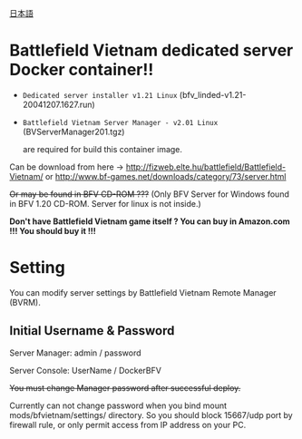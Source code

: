 [日本語](READMEja.md)

# Battlefield Vietnam dedicated server Docker container!!

* `Dedicated server installer v1.21 Linux` (bfv_linded-v1.21-20041207.1627.run)
* `Battlefield Vietnam Server Manager - v2.01 Linux` (BVServerManager201.tgz)

    are required for build this container image.

Can be download from here -> http://fizweb.elte.hu/battlefield/Battlefield-Vietnam/ or http://www.bf-games.net/downloads/category/73/server.html

~~Or may be found in BFV CD-ROM ???~~ (Only BFV Server for Windows found in BFV 1.20 CD-ROM. Server for linux is not inside.)

__Don't have Battlefield Vietnam game itself ? You can buy in Amazon.com !!! You should buy it !!!__

# Setting

You can modify server settings by Battlefield Vietnam Remote Manager (BVRM).

## Initial Username & Password
Server Manager:  admin / password

Server Console:  UserName / DockerBFV

~~You must change Manager password after successful deploy.~~

Currently can not change password when you bind mount mods/bfvietnam/settings/ directory. So you should block 15667/udp port by firewall rule, or only permit access from IP address on your PC.

